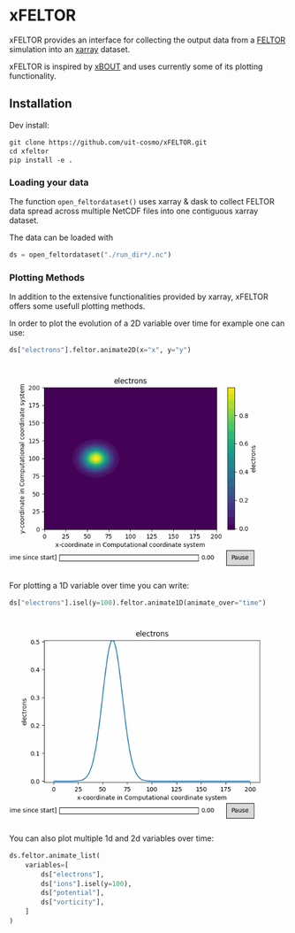 # xFELTOR
xFELTOR provides an interface for collecting the output data from a
[FELTOR](https://github.com/feltor-dev/feltor) simulation into an
[xarray](https://xarray.pydata.org/en/stable/index.html)
dataset. 

xFELTOR is inspired by [xBOUT](https://github.com/boutproject/xBOUT) and uses currently some of its plotting functionality.

## Installation

Dev install:
```
git clone https://github.com/uit-cosmo/xFELTOR.git
cd xfeltor
pip install -e .
```

### Loading your data

The function `open_feltordataset()` uses xarray & dask to collect FELTOR
data spread across multiple NetCDF files into one contiguous xarray
dataset.

The data can be loaded with

```python
ds = open_feltordataset("./run_dir*/.nc")
```

### Plotting Methods

In addition to the extensive functionalities provided by xarray, xFELTOR offers some usefull plotting methods. 

In order to plot the evolution of a 2D variable over time for example one can use:
```python
ds["electrons"].feltor.animate2D(x="x", y="y")
```
![Density evolution](readme_gifs/2d_blob.gif ) 

For plotting a 1D variable over time you can write:
```python
ds["electrons"].isel(y=100).feltor.animate1D(animate_over="time")
```
![Density evolution](readme_gifs/1d_blob.gif ) 

You can also plot multiple 1d and 2d variables over time:
```python
ds.feltor.animate_list(
    variables=[
        ds["electrons"],
        ds["ions"].isel(y=100),
        ds["potential"],
        ds["vorticity"],
    ]
)
```
